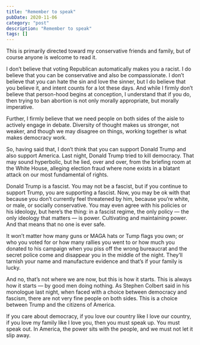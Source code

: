 ```yaml
---
title: "Remember to speak"
pubDate: 2020-11-06
category: "post"
description: "Remember to speak"
tags: []
---
```


This is primarily directed toward my conservative friends and family, but of course anyone is welcome to read it.

I don’t believe that voting Republican automatically makes you a racist. I do believe that you can be conservative and also be compassionate. I don’t believe that you can hate the sin and love the sinner, but I do believe that you believe it, and intent counts for a lot these days. And while I firmly don’t believe that person-hood begins at conception, I understand that if you do, then trying to ban abortion is not only morally appropriate, but morally imperative.

Further, I firmly believe that we need people on both sides of the aisle to actively engage in debate. Diversity of thought makes us stronger, not weaker, and though we may disagree on things, working together is what makes democracy work.

So, having said that, I don’t think that you can support Donald Trump and also support America. Last night, Donald Trump tried to kill democracy. That may sound hyperbolic, but he lied, over and over, from the briefing room at the White House, alleging election fraud where none exists in a blatant attack on our most fundamental of rights.

Donald Trump is a fascist. You may not be a fascist, but if you continue to support Trump, you are supporting a fascist. Now, you may be ok with that because you don’t currently feel threatened by him, because you’re white, or male, or socially conservative. You may even agree with his policies or his ideology, but here’s the thing: in a fascist regime, the only policy — the only ideology that matters — is power. Cultivating and maintaining power. And that means that no one is ever safe.

It won’t matter how many guns or MAGA hats or Tump flags you own; or who you voted for or how many rallies you went to or how much you donated to his campaign when you piss off the wrong bureaucrat and the secret police come and disappear you in the middle of the night. They’ll tarnish your name and manufacture evidence and that’s if your family is lucky.

And no, that’s not where we are now, but this is how it starts. This is always how it starts — by good men doing nothing. As Stephen Colbert said in his monologue last night, when faced with a choice between democracy and fascism, there are not very fine people on both sides. This is a choice between Trump and the citizens of America.

If you care about democracy, if you love our country like I love our country, if you love my family like I love you, then you must speak up. You must speak out. In America, the power sits with the people, and we must not let it slip away.
